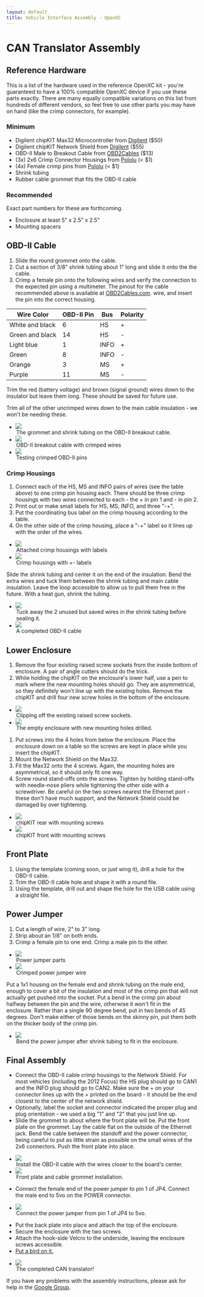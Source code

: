 ```yaml
---
layout: default
title: Vehicle Interface Assembly - OpenXC
---
```


CAN Translator Assembly
========================

## Reference Hardware

This is a list of the hardware used in the reference OpenXC kit - you're
guaranteed to have a 100% compatible OpenXC device if you use these parts
exactly. There are many equally compatible variations on this list from hundreds
of different vendors, so feel free to use other parts you may have on hand (like
the crimp connectors, for example).

### Minimum

* Digilent chipKIT Max32 Microcontroller from [Digilent][max32] ($50)
* Digilent chipKIT Network Shield from [Digilent][networkshield] ($55)
* OBD-II Male to Breakout Cable from [OBD2Cables][obd2] ($13)
* (3x) 2x6 Crimp Connector Housings from [Pololu][crimpconnectors] (< $1)
* (4x) Female crimp pins from [Pololu][crimppins] (< $1)
* Shrink tubing
* Rubber cable grommet that fits the OBD-II cable

### Recommended

Exact part numbers for these are forthcoming.

* Enclosure at least 5" x 2.5" x 2.5"
* Mounting spacers

## OBD-II Cable

1. Slide the round grommet onto the cable.
2. Cut a section of 3/8" shrink tubing about 1" long and slide it onto the the
   cable.
3. Crimp a female pin onto the following wires and verify the connection to the
   expected pin using a multimeter. The pinout for the cable recommended above
   is available at [OBD2Cables.com](obd2).
   wire, and insert the pin into the correct housing.

<table>
<thead>
<tr><th>Wire Color</th><th>OBD-II Pin</th><th>Bus</th><th>Polarity</th></tr>
</thead>
<tbody>
<tr>
    <td>White and black</td>
    <td>6</td>
    <td>HS</td>
    <td>+</td>
</tr>
<tr>
    <td>Green and black</td>
    <td>14</td>
    <td>HS</td>
    <td>-</td>
</tr>
<tr>
    <td>Light blue</td>
    <td>1</td>
    <td>INFO</td>
    <td>+</td>
</tr>
<tr>
    <td>Green</td>
    <td>8</td>
    <td>INFO</td>
    <td>-</td>
</tr>
<tr>
    <td>Orange</td>
    <td>3</td>
    <td>MS</td>
    <td>+</td>
</tr>
<tr>
    <td>Purple</td>
    <td>11</td>
    <td>MS</td>
    <td>-</td>
</tr>
</tbody>
</table>

Trim the red (battery voltage) and brown (signal ground) wires down to the
insulator but leave them long. These should be saved for future use.

Trim all of the other uncrimped wires down to the main cable insulation - we
won't be needing these.

<ul class="media-grid">
    <li>
        <img src="/images/assembly/openxc-assembly-1.jpg" />
        <legend>The grommet and shrink tubing on the OBD-II breakout cable.</legend>
    </li>
    <li>
        <img src="/images/assembly/openxc-assembly-3.jpg" />
        <legend>OBD-II breakout cable with crimped wires</legend>
    </li>
    <li>
        <img src="/images/assembly/openxc-assembly-2.jpg" />
        <legend>Testing crimped OBD-II pins</legend>
    </li>
</ul>

### Crimp Housings

1. Connect each of the HS, MS and INFO pairs of wires (see the table above) to
   one crimp pin housing each. There should be three crimp housings with two
   wires connected to each - the + in pin 1 and - in pin 2.
2. Print out or make small labels for HS, MS, INFO, and three "-+".
3. Put the coordinating bus label on the crimp housing according to the table.
4. On the other side of the crimp housing, place a "-+" label so it lines up
   with the order of the wires.

<ul class="media-grid">
    <li>
        <img src="/images/assembly/openxc-assembly-4.jpg" />
        <legend>Attached crimp housings with labels</legend>
    </li>
    <li>
        <img src="/images/assembly/openxc-assembly-5.jpg" />
        <legend>Crimp housings with +- labels</legend>
    </li>
</ul>

Slide the shrink tubing and center it on the end of the insulation.  Bend the
extra wires and tuck them between the shrink tubing and main cable insulation.
Leave the loop accessible to allow us to pull them free in the future.  With a
heat gun, shrink the tubing.

<ul class="media-grid">
    <li>
        <img src="/images/assembly/openxc-assembly-6.jpg" />
        <legend>Tuck away the 2 unused but saved wires in the shrink tubing
            before sealing it.</legend>
    </li>
    <li>
        <img src="/images/assembly/openxc-assembly-7.jpg" />
        <legend>A completed OBD-II cable</legend>
    </li>
</ul>

## Lower Enclosure

1. Remove the four existing raised screw sockets from the inside bottom of enclosure.
   A pair of angle cutters should do the trick.
2. While holding the chipKIT on the enclosure's lower half, use a pen to mark
  where the new mounting holes should go. They are asymmetrical, so they
  definitely won't line up with the existing holes. Remove the chipKIT and drill
  four new screw holes in the bottom of the enclosure.

<ul class="media-grid">
    <li>
        <img src="/images/assembly/openxc-assembly-11.jpg"/>
        <legend>Clipping off the existing raised screw sockets.</legend>
    </li>
    <li>
        <img src="/images/assembly/openxc-assembly-12.jpg"/>
        <legend>The empty enclosure with new mounting holes drilled.</legend>
    </li>
</ul>

1. Put screws into the 4 holes from below the enclosure. Place the enclosure
   down on a table so the screws are kept in place while you insert the chipKIT.
2. Mount the Network Shield on the Max32.
3. Fit the Max32 onto the 4 screws. Again, the mounting holes are asymmetrical,
   so it should only fit one way.
4. Screw round stand-offs onto the screws. Tighten by holding stand-offs with
   needle-nose pliers while tightening the other side with a screwdriver. Be
   careful on the two screws nearest the Ethernet port - these don't have much
   support, and the Network Shield could be damaged by over tightening.

<ul class="media-grid">
    <li>
        <img src="/images/assembly/openxc-assembly-14.jpg" />
        <legend>chipKIT rear with mounting screws</legend>
    </li>
    <li>
        <img src="/images/assembly/openxc-assembly-15.jpg" />
        <legend>chipKIT front with mounting screws</legend>
    </li>
</ul>

## Front Plate

1. Using the template (coming soon, or just wing it), drill a hole for the
   OBD-II cable.
2. Trim the OBD-II cable hole and shape it with a round file.
3. Using the template, drill out and shape the hole for the USB cable using a
  straight file.

## Power Jumper

1. Cut a length of wire, 2" to 3" long.
2. Strip about an 1/8" on both ends.
3. Crimp a female pin to one end.  Crimp a male pin to the other.

<ul class="media-grid">
    <li>
        <img src="/images/assembly/openxc-assembly-8.jpg" />
        <legend>Power jumper parts</legend>
    </li>
    <li>
        <img src="/images/assembly/openxc-assembly-9.jpg" />
        <legend>Crimped power jumper wire</legend>
    </li>
</ul>

Put a 1x1 housing on the female end and shrink tubing on the male end, enough to
cover a bit of the insulation and most of the crimp pin that will not actually
get pushed into the socket.  Put a bend in the crimp pin about halfway between
the pin and the wire, otherwise it won't fit in the enclosure. Rather than a
single 90 degree bend, put in two bends of 45 degrees.  Don't make either of
those bends on the skinny pin, put them both on the thicker body of the crimp
pin.

<ul class="media-grid">
    <li>
        <img src="/images/assembly/openxc-assembly-10.jpg" />
        <legend>Bend the power jumper after shrink tubing to fit in the
        enclosure.</legend>
    </li>
</ul>

## Final Assembly

* Connect the OBD-II cable crimp housings to the Network Shield. For most
  vehicles (including the 2012 Focus) the HS plug should go to CAN1 and the INFO
  plug should go to CAN2. Make sure the + on your connector lines up with the +
  printed on the board - it should be the end closest to the center of the
  network shield.
* Optionally, label the socket and connector indicated the proper plug and plug
  orientation - we used a big "1" and "2" that you just line up.
* Slide the grommet to about where the front plate will be.  Put the front plate
  on the grommet. Lay the cable flat on the outside of the Ethernet jack.  Bend
  the cable between the standoff and the power connector, being careful to put
  as little strain as possible on the small wires of the 2x6 connectors.  Push
  the front plate into place.

<ul class="media-grid">
    <li>
        <img src="/images/assembly/openxc-assembly-20.jpg" />
        <legend>Install the OBD-II cable with the wires closer to the board's center.</legend>
    </li>
    <li>
        <img src="/images/assembly/openxc-assembly-18.jpg" />
        <legend>Front plate and cable grommet installation.</legend>
    </li>
</ul>

* Connect the female end of the power jumper to pin 1 of JP4. Connect the male
  end to 5vo on the POWER connector.

<ul class="media-grid">
    <li>
        <img src="/images/assembly/openxc-assembly-17.jpg" />
        <legend>Connect the power jumper from pin 1 of JP4 to 5vo.</legend>
    </li>
</ul>

* Put the back plate into place and attach the top of the enclosure.
* Secure the enclosure with the two screws.
* Attach the hook-side Velcro to the underside, leaving the enclosure screws
  accessible.
* [Put a bird on it.](http://www.putabirdonit.com/)

<ul class="media-grid">
    <li>
        <img src="/images/assembly/openxc-assembly-19.jpg" />
        <legend>The completed CAN translator!</legend>
    </li>
</ul>

If you have any problems with the assembly instructions, please ask for help in
the [Google Group](http://groups.google.com/group/openxc).

[max32]: http://digilentinc.com/Products/Detail.cfm?NavPath=2,892,894&Prod=CHIPKIT-MAX32
[networkshield]: http://digilentinc.com/Products/Detail.cfm?NavPath=2,892,942&Prod=CHIPKIT-NETWORK-SHIELD
[obd2]: http://www.obd2cables.com/products/obd-cables/j1962m-ra-to/cable-j1962m-ra-type-b-to-open-end-6ft.html
[crimpconnectors]: http://www.pololu.com/catalog/product/1914
[crimppins]: http://www.pololu.com/catalog/product/1930
